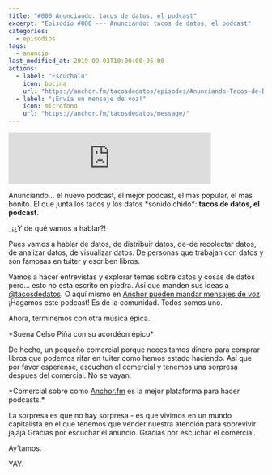 ```yaml
---
title: "#000 Anunciando: tacos de datos, el podcast"
excerpt: "Episodio #000 --- Anunciando: tacos de datos, el podcast"
categories:
  - episodios
tags:
  - anuncio
last_modified_at: 2019-09-03T10:00:00-05:00
actions:
  - label: "Escúchalo"
    icon: bocina
    url: "https://anchor.fm/tacosdedatos/episodes/Anunciando-Tacos-de-Datos--el-podcast-e53gep/a-alpc7n"
  - label: "¡Envía un mensaje de voz!"
    icon: microfono
    url: "https://anchor.fm/tacosdedatos/message/"
---
```


<iframe src="https://anchor.fm/tacosdedatos/embed/episodes/Anunciando-Tacos-de-Datos--el-podcast-e53gep/a-alpc7n" height="102px" width="400px" frameborder="0" scrolling="no"></iframe>

Anunciando... el nuevo podcast, el mejor podcast, el mas popular, el mas bonito. El que junta los tacos y los datos \*sonido chido\*: **tacos de datos, el podcast**.

_¡¿Y de qué vamos a hablar?!

Pues vamos a hablar de datos, de distribuir datos, de-de recolectar datos, de analizar datos, de visualizar datos. De personas que trabajan con datos y son famosas en tuiter y escriben libros.

Vamos a hacer entrevistas y explorar temas sobre datos y cosas de datos pero... esto no esta escrito en piedra. Así que manden sus ideas a [@tacosdedatos](https://twitter.com/tacosdedatos). O aquí mismo en [Anchor pueden mandar mensajes de voz](https://anchor.fm/tacosdedatos/messages). ¡Hagamos este podcast! Es de la comunidad. Todos somos uno.

Ahora, terminemos con otra música épica.

\*Suena Celso Piña con su acordéon épico\*

De hecho, un pequeño comercial porque necesitamos dinero para comprar libros que podemos rifar en tuiter como hemos estado haciendo. Así que por favor esperense, escuchen el comercial y tenemos una sorpresa despues del comercial. No se vayan.

\*Comercial sobre como [Anchor.fm](https://anchor.fm/) es la mejor plataforma para hacer podcasts.\*

La sorpresa es que no hay sorpresa - es que vivimos en un mundo capitalista en el que tenemos que vender nuestra atención para sobrevivir jajaja Gracias por escuchar el anuncio. Gracias por escuchar el comercial.

Ay'tamos.

YAY.